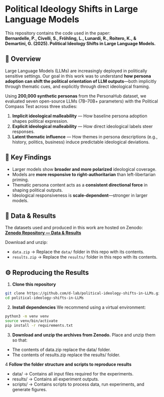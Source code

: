 # Political Ideology Shifts in Large Language Models

This repository contains the code used in the paper:  
**Bernardelle, P., Civelli, S., Fröhling, L., Lunardi, R., Roitero, K., & Demartini, G. (2025). Political Ideology Shifts in Large Language Models.**

## 📜 Overview

Large Language Models (LLMs) are increasingly deployed in politically sensitive settings. Our goal in this work was to understand **how persona adoption can shift the political orientation of LLM outputs**—both implicitly through thematic cues, and explicitly through direct ideological framing.

Using **200,000 synthetic personas** from the PersonaHub dataset, we evaluated seven open-source LLMs (7B–70B+ parameters) with the Political Compass Test across three studies:

1. **Implicit ideological malleability** — How baseline persona adoption shapes political expression.
2. **Explicit ideological malleability** — How direct ideological labels steer responses.
3. **Latent thematic influence** — How themes in persona descriptions (e.g., history, politics, business) induce predictable ideological deviations.

## 📌 Key Findings

- Larger models show **broader and more polarized** ideological coverage.
- Models are **more responsive to right-authoritarian** than left-libertarian priming.
- Thematic persona content acts as a **consistent directional force** in shaping political outputs.
- Ideological responsiveness is **scale-dependent**—stronger in larger models.

## 📂 Data & Results

The datasets used and produced in this work are hosted on Zenodo:  
[**Zenodo Repository — Data & Results**](https://zenodo.org/records/16869784)

Download and unzip:

- `data.zip` → Replace the `data/` folder in this repo with its contents.  
- `results.zip` → Replace the `results/` folder in this repo with its contents.

## ⚙️ Reproducing the Results

1. **Clone this repository** 
```bash
git clone https://github.com/d-lab/political-ideology-shifts-in-LLMs.git
cd political-ideology-shifts-in-LLMs
```

2. **Install dependencies**
We recommend using a virtual environment:

```bash
python3 -m venv venv
source venv/bin/activate
pip install -r requirements.txt
```

3. **Download and unzip the archives from Zenodo.**
Place and unzip them so that:
- The contents of data.zip replace the data/ folder.
- The contents of results.zip replace the results/ folder.

4 **Follow the folder structure and scripts to reproduce results**
- data/ → Contains all input files required for the experiments.
- results/ → Contains all experiment outputs.
- scripts/ → Contains scripts to process data, run experiments, and generate figures.

<!--
## 📖 Citation

If you use this code or data, please cite:

@article{bernardelle2025political,
title={Political Ideology Shifts in Large Language Models},
author={Bernardelle, Pietro and Civelli, Stefano and Fröhling, Leon and Lunardi, Riccardo and Roitero, Kevin and Demartini, Gianluca},
journal={Nature Machine Intelligence},
year={2025}
}

